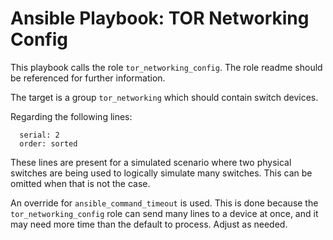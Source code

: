 # Ansible Playbook: TOR Networking Config

This playbook calls the role `tor_networking_config`. The role readme should be referenced for further information.

The target is a group `tor_networking` which should contain switch devices.

Regarding the following lines:
```
  serial: 2
  order: sorted
```
These lines are present for a simulated scenario where two physical switches are being used to logically simulate many switches. This can be omitted when that is not the case.

An override for `ansible_command_timeout` is used. This is done because the `tor_networking_config` role can send many lines to a device at once, and it may need more time than the default to process. Adjust as needed.

